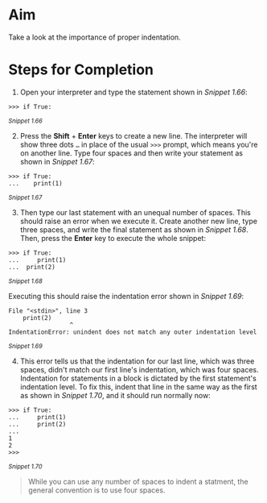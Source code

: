 <!-- practice -->

# Aim

Take a look at the importance of proper indentation.

# Steps for Completion

1. Open your interpreter and type the statement shown in _Snippet 1.66_:

```
>>> if True:
```

<sup>_Snippet 1.66_</sup>

2. Press the **Shift** + **Enter** keys to create a new line. The interpreter will show three dots `…` in place of the usual `>>>` prompt, which means you're on another line. Type four spaces and then write your statement as shown in _Snippet 1.67_:

```
>>> if True:
...    print(1)
```

<sup>_Snippet 1.67_</sup>

3. Then type our last statement with an unequal number of spaces. This should raise an error when we execute it. Create another new line, type three spaces, and write the final statement as shown in _Snippet 1.68_. Then, press the **Enter** key to execute the whole snippet:

```
>>> if True:
... 	print(1)
...  print(2)
```

<sup>_Snippet 1.68_</sup>

Executing this should raise the indentation error shown in _Snippet 1.69_:

```
File "<stdin>", line 3
	print(2)
				 ^
IndentationError: unindent does not match any outer indentation level
```

<sup>_Snippet 1.69_</sup>

4. This error tells us that the indentation for our last line, which was three spaces, didn't match our first line's indentation, which was four spaces. Indentation for statements in a block is dictated by the first statement's indentation level. To fix this, indent that line in the same way as the first as shown in _Snippet 1.70_, and it should run normally now:

```
>>> if True:
...     print(1)
...     print(2)
...
1
2
>>>
```

<sup>_Snippet 1.70_</sup>

> While you can use any number of spaces to indent a statment, the general convention is to use four spaces.
